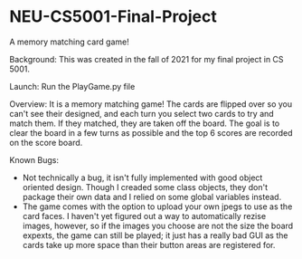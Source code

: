 # NEU-CS5001-Final-Project
A memory matching card game!

Background:
This was created in the fall of 2021 for my final project in CS 5001.

Launch:
Run the PlayGame.py file 

Overview:
It is a memory matching game! The cards are flipped over so you can't see their designed, and each turn you select two cards to try and match them. If they 
matched, they are taken off the board. The goal is to clear the board in a few turns as possible and the top 6 scores are recorded on the score board.

Known Bugs:
- Not technically a bug, it isn't fully implemented with good object oriented design. Though I creaded some class objects, they don't package their
own data and I relied on some global variables instead. 
- The game comes with the option to upload your own jpegs to use as the card faces. I haven't yet figured out a way to automatically rezise images, however, so 
if the images you choose are not the size the board expexts, the game can still be played; it just has a really bad GUI as the cards take up more space than
their button areas are registered for.
